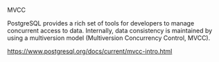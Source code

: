 MVCC

PostgreSQL provides a rich set of tools for developers to manage concurrent access to data. Internally, data consistency is maintained by using a multiversion model (Multiversion Concurrency Control, MVCC).


https://www.postgresql.org/docs/current/mvcc-intro.html